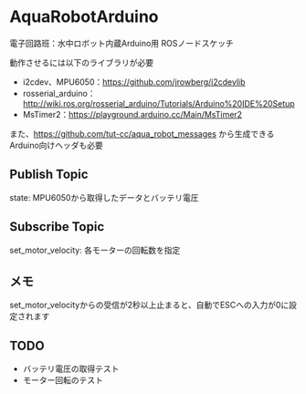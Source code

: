 # AquaRobotArduino

電子回路班：水中ロボット内蔵Arduino用 ROSノードスケッチ

動作させるには以下のライブラリが必要

- i2cdev、MPU6050：https://github.com/jrowberg/i2cdevlib
- rosserial_arduino：http://wiki.ros.org/rosserial_arduino/Tutorials/Arduino%20IDE%20Setup
- MsTimer2：https://playground.arduino.cc/Main/MsTimer2

また、https://github.com/tut-cc/aqua_robot_messages から生成できるArduino向けヘッダも必要

## Publish Topic

state: MPU6050から取得したデータとバッテリ電圧

## Subscribe Topic

set\_motor\_velocity: 各モーターの回転数を指定

## メモ

set\_motor\_velocityからの受信が2秒以上止まると、自動でESCへの入力が0に設定されます

## TODO

- バッテリ電圧の取得テスト
- モーター回転のテスト

